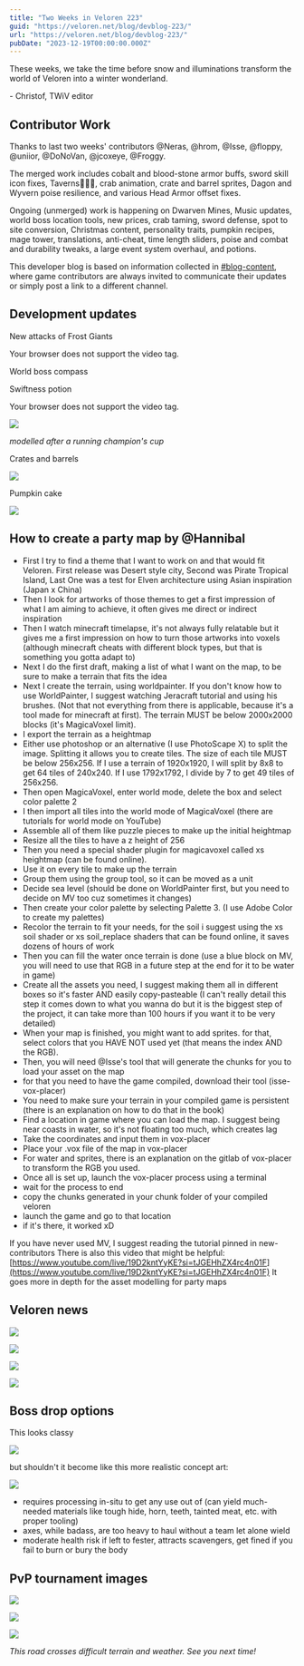 ```yaml
---
title: "Two Weeks in Veloren 223"
guid: "https://veloren.net/blog/devblog-223/"
url: "https://veloren.net/blog/devblog-223/"
pubDate: "2023-12-19T00:00:00.000Z"
---
```


These weeks, we take the time before snow and illuminations transform the world of Veloren into a winter wonderland.

\- Christof, TWiV editor

## Contributor Work

Thanks to last two weeks' contributors @Neras, @hrom, @Isse, @floppy, @uniior, @DoNoVan, @jcoxeye, @Froggy.

The merged work includes cobalt and blood-stone armor buffs, sword skill icon fixes, Taverns💃🕺🍹, crab animation, crate and barrel sprites, Dagon and Wyvern poise resilience, and various Head Armor offset fixes.

Ongoing (unmerged) work is happening on Dwarven Mines, Music updates, world boss location tools, new prices, crab taming, sword defense, spot to site conversion, Christmas content, personality traits, pumpkin recipes, mage tower, translations, anti-cheat, time length sliders, poise and combat and durability tweaks, a large event system overhaul, and potions.

This developer blog is based on information collected in [#blog-content](https://discord.com/channels/449602562165833758/597826574095613962), where game contributors are always invited to communicate their updates or simply post a link to a different channel.

## Development updates

New attacks of Frost Giants

Your browser does not support the video tag.

World boss compass

Swiftness potion

Your browser does not support the video tag.

![](https://s3.eu-central-2.wasabisys.com/veloren-blog/cdn/1178654503390674945/1180576877694439535/image.png)

_modelled after a running champion's cup_

Crates and barrels

![](https://s3.eu-central-2.wasabisys.com/veloren-blog/cdn/1185641981532176484/1185754471670743040/screenshot_1702775702452.png)

Pumpkin cake

![](https://s3.eu-central-2.wasabisys.com/veloren-blog/cdn/1186667059099213904/1186670986305753098/image.png)

## How to create a party map by @Hannibal

- First I try to find a theme that I want to work on and that would fit Veloren. First release was Desert style city, Second was Pirate Tropical Island, Last One was a test for Elven architecture using Asian inspiration (Japan x China)
- Then I look for artworks of those themes to get a first impression of what I am aiming to achieve, it often gives me direct or indirect inspiration
- Then I watch minecraft timelapse, it's not always fully relatable but it gives me a first impression on how to turn those artworks into voxels (although minecraft cheats with different block types, but that is something you gotta adapt to)
- Next I do the first draft, making a list of what I want on the map, to be sure to make a terrain that fits the idea
- Next I create the terrain, using worldpainter. If you don't know how to use WorldPainter, I suggest watching Jeracraft tutorial and using his brushes. (Not that not everything from there is applicable, because it's a tool made for minecraft at first). The terrain MUST be below 2000x2000 blocks (it's MagicaVoxel limit).
- I export the terrain as a heightmap
- Either use photoshop or an alternative (I use PhotoScape X) to split the image. Splitting it allows you to create tiles. The size of each tile MUST be below 256x256. If I use a terrain of 1920x1920, I will split by 8x8 to get 64 tiles of 240x240. If I use 1792x1792, I divide by 7 to get 49 tiles of 256x256.
- Then open MagicaVoxel, enter world mode, delete the box and select color palette 2
- I then import all tiles into the world mode of MagicaVoxel (there are tutorials for world mode on YouTube)
- Assemble all of them like puzzle pieces to make up the initial heightmap
- Resize all the tiles to have a z height of 256
- Then you need a special shader plugin for magicavoxel called xs heightmap (can be found online).
- Use it on every tile to make up the terrain
- Group them using the group tool, so it can be moved as a unit
- Decide sea level (should be done on WorldPainter first, but you need to decide on MV too cuz sometimes it changes)
- Then create your color palette by selecting Palette 3. (I use Adobe Color to create my palettes)
- Recolor the terrain to fit your needs, for the soil i suggest using the xs soil shader or xs soil_replace shaders that can be found online, it saves dozens of hours of work
- Then you can fill the water once terrain is done (use a blue block on MV, you will need to use that RGB in a future step at the end for it to be water in game)
- Create all the assets you need, I suggest making them all in different boxes so it's faster AND easily copy-pasteable (I can't really detail this step it comes down to what you wanna do but it is the biggest step of the project, it can take more than 100 hours if you want it to be very detailed)
- When your map is finished, you might want to add sprites. for that, select colors that you HAVE NOT used yet (that means the index AND the RGB).
- Then, you will need @Isse's tool that will generate the chunks for you to load your asset on the map
- for that you need to have the game compiled, download their tool (isse-vox-placer)
- You need to make sure your terrain in your compiled game is persistent (there is an explanation on how to do that in the book)
- Find a location in game where you can load the map. I suggest being near coasts in water, so it's not floating too much, which creates lag
- Take the coordinates and input them in vox-placer
- Place your .vox file of the map in vox-placer
- For water and sprites, there is an explanation on the gitlab of vox-placer to transform the RGB you used.
- Once all is set up, launch the vox-placer process using a terminal
- wait for the process to end
- copy the chunks generated in your chunk folder of your compiled veloren
- launch the game and go to that location
- if it's there, it worked xD

If you have never used MV, I suggest reading the tutorial pinned in ⁠new-contributors There is also this video that might be helpful: [https://www.youtube.com/live/19D2kntYyKE?si=tJGEHhZX4rc4n01F](https://www.youtube.com/live/19D2kntYyKE?si=tJGEHhZX4rc4n01F) It goes more in depth for the asset modelling for party maps

## Veloren news

![](https://s3.eu-central-2.wasabisys.com/veloren-blog/cdn/523568428905398283/1182782703649706205/News.png)

![](https://s3.eu-central-2.wasabisys.com/veloren-blog/cdn/523568428905398283/1182782704085897236/News_2.png)

![](https://s3.eu-central-2.wasabisys.com/veloren-blog/cdn/523568428905398283/1185310444626391070/News3.png)

![](https://s3.eu-central-2.wasabisys.com/veloren-blog/cdn/523568428905398283/1185310445125517443/screenshot_1702239373877.png)

## Boss drop options

This looks classy

![](https://s3.eu-central-2.wasabisys.com/veloren-blog/cdn/523568428905398283/1185406387434553444/screenshot_1702693070324.png)

but shouldn't it become like this more realistic concept art:

![](https://s3.eu-central-2.wasabisys.com/veloren-blog/cdn/523568428905398283/1185594269910716417/image.png)

- requires processing in-situ to get any use out of (can yield much-needed materials like tough hide, horn, teeth, tainted meat, etc. with proper tooling)
- axes, while badass, are too heavy to haul without a team let alone wield
- moderate health risk if left to fester, attracts scavengers, get fined if you fail to burn or bury the body

## PvP tournament images

![](https://s3.eu-central-2.wasabisys.com/veloren-blog/cdn/888424036143607809/1186426106564321451/screenshot_1702935406224.png)

![](https://s3.eu-central-2.wasabisys.com/veloren-blog/cdn/888424036143607809/1186426108263022702/screenshot_1702935411865.png)

![](https://s3.eu-central-2.wasabisys.com/veloren-blog/cdn/523568428905398283/1183234208769003660/winding-roads_1.png)

_This road crosses difficult terrain and weather. See you next time!_
